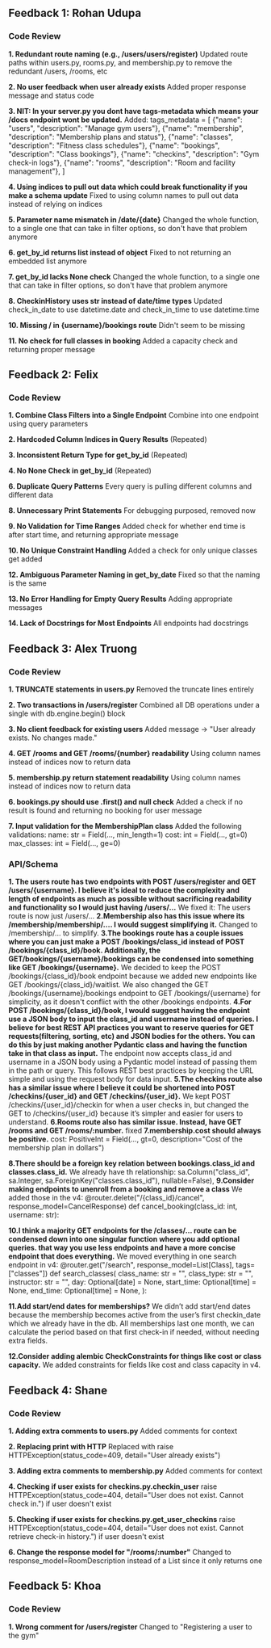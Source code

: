 ## Feedback 1: Rohan Udupa

### Code Review

**1. Redundant route naming (e.g., /users/users/register)**
Updated route paths within users.py, rooms.py, and membership.py to remove the redundant /users, /rooms, etc

**2. No user feedback when user already exists**
Added proper response message and status code

**3. NIT: In your server.py you dont have tags-metadata which means your /docs endpoint wont be updated.**
Added:
tags_metadata = [
    {"name": "users", "description": "Manage gym users"},
    {"name": "membership", "description": "Membership plans and status"},
    {"name": "classes", "description": "Fitness class schedules"},
    {"name": "bookings", "description": "Class bookings"},
    {"name": "checkins", "description": "Gym check-in logs"},
    {"name": "rooms", "description": "Room and facility management"},
]

**4. Using indices to pull out data which could break functionality if you make a schema update**
Fixed to using column names to pull out data instead of relying on indices

**5. Parameter name mismatch in /date/{date}**
Changed the whole function, to a single one that can take in filter options, so don't have that problem anymore

**6. get_by_id returns list instead of object**
Fixed to not returning an embedded list anymore

**7. get_by_id lacks None check**
Changed the whole function, to a single one that can take in filter options, so don't have that problem anymore

**8.  CheckinHistory uses str instead of date/time types**
Updated check_in_date to use datetime.date and check_in_time to use datetime.time

**10.  Missing / in {username}/bookings route**
Didn't seem to be missing

**11. No check for full classes in booking**
Added a capacity check and returning proper message

## Feedback 2: Felix

### Code Review

**1. Combine Class Filters into a Single Endpoint**
Combine into one endpoint using query parameters

**2. Hardcoded Column Indices in Query Results**
(Repeated)

**3. Inconsistent Return Type for get_by_id**
(Repeated)

**4. No None Check in get_by_id**
(Repeated)

**6. Duplicate Query Patterns**
Every query is pulling different columns and different data

**8. Unnecessary Print Statements**
For debugging purposed, removed now

**9. No Validation for Time Ranges**
Added check for whether end time is after start time, and returning appropriate message

**10. No Unique Constraint Handling**
Added a check for only unique classes get added 

**12. Ambiguous Parameter Naming in get_by_date**
Fixed so that the naming is the same

**13. No Error Handling for Empty Query Results**
Adding appropriate messages

**14. Lack of Docstrings for Most Endpoints**
All endpoints had docstrings

## Feedback 3: Alex Truong

### Code Review

**1. TRUNCATE statements in users.py**
Removed the truncate lines entirely

**2. Two transactions in /users/register**
Combined all DB operations under a single with db.engine.begin() block

**3. No client feedback for existing users**
Added message -> "User already exists. No changes made."

**4. GET /rooms and GET /rooms/{number} readability**
Using column names instead of indices now to return data

**5. membership.py return statement readability**
Using column names instead of indices now to return data

**6. bookings.py should use .first() and null check**
Added a check if no result is found and returning no booking for user message

**7. Input validation for the MembershipPlan class**
Added the following validations:
    name: str = Field(..., min_length=1)
    cost: int = Field(..., gt=0)
    max_classes: int = Field(..., ge=0)

### API/Schema
**1. The users route has two endpoints with POST /users/register and GET /users/{username}. I believe it's ideal to reduce the complexity and length of endpoints as much as possible without sacrificing readability and functionality so I would just having /users/...**
We fixed it: The users route is now just /users/...
**2.Membership also has this issue where its /membership/membership/.... I would suggest simplifying it.**
Changed to /membership/... to simplify.
**3.The bookings route has a couple issues where you can just make a POST /bookings/class_id instead of POST /bookings/{class_id}/book. Additionally, the GET/bookings/{username}/bookings can be condensed into something like GET /bookings/{username}.**
We decided to keep the POST /bookings/{class_id}/book endpoint because we added new endpoints like GET /bookings/{class_id}/waitlist. We also changed the GET /bookings/{username}/bookings endpoint to GET /bookings/{username} for simplicity, as it doesn't conflict with the other /bookings endpoints.
**4.For POST /bookings/{class_id}/book, I would suggest having the endpoint use a JSON body to input the class_id and username instead of queries. I believe for best REST API practices you want to reserve queries for GET requests(filtering, sorting, etc) and JSON bodies for the others. You can do this by just making another Pydantic class and having the function take in that class as input.**
The endpoint now accepts class_id and username in a JSON body using a Pydantic model instead of passing them in the path or query. This follows REST best practices by keeping the URL simple and using the request body for data input.
**5.The checkins route also has a similar issue where I believe it could be shortened into POST /checkins/{user_id} and GET /checkins/{user_id}.**
We kept POST /checkins/{user_id}/checkin for when a user checks in, but changed the GET to /checkins/{user_id} because it’s simpler and easier for users to understand.
**6.Rooms route also has similar issue. Instead, have GET /rooms and GET /rooms/:number.**
fixed
**7.membership.cost should always be positive.**
cost: PositiveInt = Field(..., gt=0, description="Cost of the membership plan in dollars")

**8.There should be a foreign key relation between bookings.class_id and classes.class_id.**
We already have th relationship: 
	sa.Column("class_id", sa.Integer, sa.ForeignKey("classes.class_id"), nullable=False),
**9.Consider making endpoints to unenroll from a booking and remove a class**
We added those in the v4:
@router.delete("/{class_id}/cancel", response_model=CancelResponse)
def cancel_booking(class_id: int, username: str):

**10.I think a majority GET endpoints for the /classes/... route can be condensed down into one singular function where you add optional queries. that way you use less endpoints and have a more concise endpoint that does everything.**
We moved everything in one search endpoint in v4:
@router.get("/search", response_model=List[Class], tags=["classes"])
def search_classes(
   class_name: str = "",
   class_type: str = "",
   instructor: str = "",
   day: Optional[date] = None,
   start_time: Optional[time] = None,
   end_time: Optional[time] = None,
):

**11.Add start/end dates for memberships?**
We didn’t add start/end dates because the membership becomes active from the user’s first checkin_date which we already have in the db. All memberships last one month, we can calculate the period based on that first check-in if needed, without needing extra fields.

**12.Consider adding alembic CheckConstraints for things like cost or class capacity.**
We added constraints for fields like cost and class capacity in v4.

## Feedback 4: Shane

### Code Review

**1. Adding extra comments to users.py**
Added comments for context

**2. Replacing print with HTTP**
Replaced with raise HTTPException(status_code=409, detail="User already exists")

**3. Adding extra comments to membership.py**
Added comments for context

**4. Checking if user exists for checkins.py.checkin_user**
raise HTTPException(status_code=404, detail="User does not exist. Cannot check in.") if user doesn't exist

**5. Checking if user exists for checkins.py.get_user_checkins**
raise HTTPException(status_code=404, detail="User does not exist. Cannot retrieve check-in history.") if user doesn't exist

**6. Change the response model for "/rooms/:number"**
Changed to response_model=RoomDescription instead of a List since it only returns one

## Feedback 5: Khoa

### Code Review

**1. Wrong comment for /users/register**
Changed to "Registering a user to the gym"



